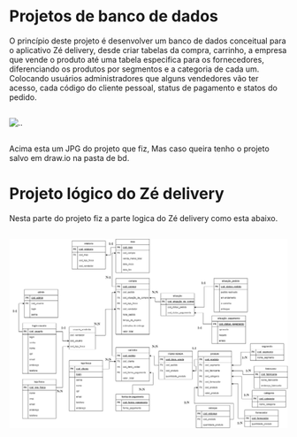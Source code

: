 # Projetos de banco de dados


O princípio deste projeto é desenvolver um banco de dados conceitual para o aplicativo Zé delivery, desde criar tabelas da compra, carrinho, a empresa que vende o produto até uma tabela especifica para os fornecedores, diferenciando os produtos por segmentos e a categoria de cada um.
Colocando usuários administradores que alguns vendedores vão ter acesso, cada código do cliente pessoal, status de pagamento e statos do pedido.

##


![..](zeDelivery/zédelivery.drawio.png)

##

Acima esta um JPG do projeto que fiz, Mas caso queira tenho o projeto salvo em draw.io na pasta de bd.
##

# Projeto lógico do Zé delivery

Nesta parte do projeto fiz a parte logica do Zé delivery como esta abaixo. 

##

![..](zeDelivery/zeDeliveryLogico.drawio.png)
